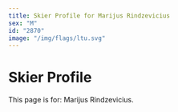 ```yaml
---
title: Skier Profile for Marijus Rindzevicius
sex: "M"
id: "2870"
image: "/img/flags/ltu.svg" 
---
```


# Skier Profile

This page is for: Marijus Rindzevicius.
    